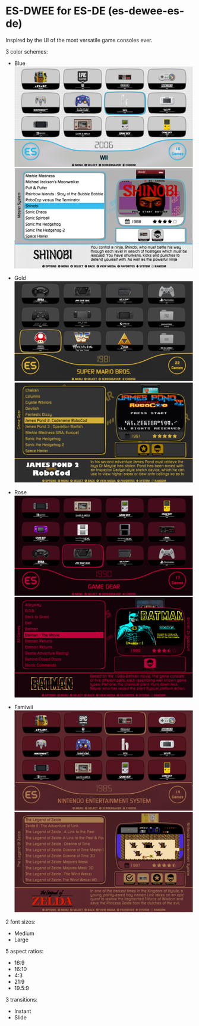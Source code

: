 # ES-DWEE for ES-DE (es-dewee-es-de)

Inspired by the UI of the most versatile game consoles ever.

3 color schemes:

- Blue
![systems](sys.png)
![games](game.png)

- Gold
![systems](sys1.png)
![games](game1.png)

- Rose
![systems](sys2.png)
![games](game2.png)

- Famiwii
![systems](sys3.png)
![games](game3.png)



2 font sizes:

- Medium
- Large

5 aspect ratios:

- 16:9
- 16:10
- 4:3
- 21:9
- 19.5:9

3 transitions:

- Instant
- Slide


